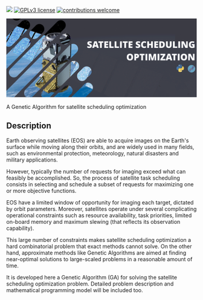 [![](https://img.shields.io/badge/python-3.4+-blue.svg)](https://www.python.org/downloads/release/python-365/) [![GPLv3 license](https://img.shields.io/badge/License-GPLv3-blue.svg)](http://perso.crans.org/besson/LICENSE.html) [![contributions welcome](https://img.shields.io/badge/contributions-welcome-brightgreen.svg?style=flat)](https://github.com/dwyl/esta/issues)
<p align="center">
  <img src="/docs/satellite_scheduling.png" >
</p>

A Genetic Algorithm for satellite scheduling optimization

## Description

Earth observing satellites (EOS) are able to acquire images on the Earth's surface while moving along their orbits, and are widely used in many fields, such as environmental protection, meteorology, natural disasters and military applications.

However, typically the number of requests for imaging exceed what can feasibly be accomplished. So, the process of satellite task scheduling consists in selecting and schedule a subset of requests for maximizing one or more objective functions. 

EOS have a limited window of opportunity for imaging each target, dictated by orbit parameters. Moreover, satellites operate under several complicating operational constraints such as resource availability, task priorities, limited  on-board memory and maximum slewing (that reflects its observation capability).  

This large number of constraints makes satellite scheduling optimization a hard combinatorial problem that exact methods cannot solve. On the other hand, approximate methods like Genetic Algorithms are aimed at finding near-optimal solutions to large-scaled problems in a reasonable amount of time.

It is developed here a Genetic Algorithm (GA) for solving the satellite scheduling optimization problem. Detailed problem description and mathematical programming model will be included too.
